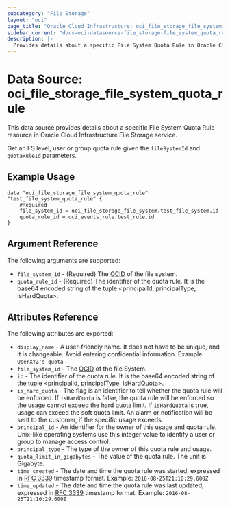 ```yaml
---
subcategory: "File Storage"
layout: "oci"
page_title: "Oracle Cloud Infrastructure: oci_file_storage_file_system_quota_rule"
sidebar_current: "docs-oci-datasource-file_storage-file_system_quota_rule"
description: |-
  Provides details about a specific File System Quota Rule in Oracle Cloud Infrastructure File Storage service
---
```


# Data Source: oci_file_storage_file_system_quota_rule
This data source provides details about a specific File System Quota Rule resource in Oracle Cloud Infrastructure File Storage service.

Get an FS level, user or group quota rule given the `fileSystemId` and `quotaRuleId` parameters.


## Example Usage

```hcl
data "oci_file_storage_file_system_quota_rule" "test_file_system_quota_rule" {
	#Required
	file_system_id = oci_file_storage_file_system.test_file_system.id
	quota_rule_id = oci_events_rule.test_rule.id
}
```

## Argument Reference

The following arguments are supported:

* `file_system_id` - (Required) The [OCID](https://docs.cloud.oracle.com/iaas/Content/General/Concepts/identifiers.htm) of the file system.
* `quota_rule_id` - (Required) The identifier of the quota rule. It is the base64 encoded string of the tuple <principalId, principalType, isHardQuota>.


## Attributes Reference

The following attributes are exported:

* `display_name` - A user-friendly name. It does not have to be unique, and it is changeable. Avoid entering confidential information. Example: `UserXYZ's quota` 
* `file_system_id` - The [OCID](https://docs.cloud.oracle.com/iaas/Content/General/Concepts/identifiers.htm) of the file System.
* `id` - The identifier of the quota rule. It is the base64 encoded string of the tuple <principalId, principalType, isHardQuota>.
* `is_hard_quota` - The flag is an identifier to tell whether the quota rule will be enforced. If `isHardQuota` is false, the quota rule will be enforced so the usage cannot exceed the hard quota limit. If `isHardQuota` is true, usage can exceed the soft quota limit. An alarm or notification will be sent to the customer, if the specific usage exceeds. 
* `principal_id` - An identifier for the owner of this usage and quota rule. Unix-like operating systems use this integer value to identify a user or group to manage access control. 
* `principal_type` - The type of the owner of this quota rule and usage. 
* `quota_limit_in_gigabytes` - The value of the quota rule. The unit is Gigabyte. 
* `time_created` - The date and time the quota rule was started, expressed in [RFC 3339](https://tools.ietf.org/rfc/rfc3339) timestamp format.  Example: `2016-08-25T21:10:29.600Z` 
* `time_updated` - The date and time the quota rule was last updated, expressed in [RFC 3339](https://tools.ietf.org/rfc/rfc3339) timestamp format.  Example: `2016-08-25T21:10:29.600Z` 

